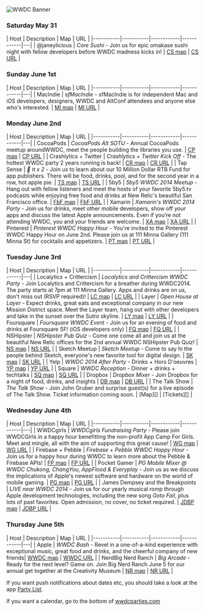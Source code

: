 ![WWDC Banner](https://devimages.apple.com.edgekey.net/wwdc/images/wwdc14-home-branding.png)

### Saturday May 31

| Host | Description |  Map | URL |
|-----------|-----------|------------|------------|---|
| @janeylicious | *Core Sushi* - Join us for epic omakase sushi night with fellow developers before WWDC madness kicks in! | [CS map][] | [CS URL][] |
 

### Sunday June 1st

| Host | Description |  Map | URL |
|-----------|-----------|------------|------------|---|
| MacIndie | *sfMacIndie* - sfMacIndie is for independent Mac and iOS developers, designers, WWDC and AltConf attendees and anyone else who's interested. | [MI map][] | [MI URL][] |

### Monday June 2nd

| Host | Description |  Map | URL |
|-----------|-----------|------------|------------|---|
| CocoaPods | *CocoaPods Alt SOTU* - Annual CocoaPods meetup aroundWWDC, meet the people building the libraries you use. | [CP map][] | [CP URL][] |
| Crashlytics + Twitter | *Crashlytics + Twitter Kick Off* - The hottest WWDC party 2 years running is back! | [CR map][] | [CR URL][] |
| Tap Sense | * π x 2* - Join us to learn about our 10 Million Dollar RTB Fund for app publishers. There will be food, drinks, pool, and for the second year in a row, hot apple pie. | [TS map][] | [TS URL][] |
| 5by5 | *5by5 WWDC 2014 Meetup* - Hang out with fellow listeners and meet the hosts of your favorite 5by5.tv podcasts while enjoying free food and drinks at New Relic's beautiful San Francisco office. | [FbF map][] | [FbF URL][] |
| Xamarin | *Xamarin's WWDC 2014 Party* - Join us for drinks, meet other mobile developers, show off your apps and discuss the latest Apple announcements.  Even if you’re not attending WWDC, you and your friends are welcome. | [XA map][] | [XA URL][] |
| Pinterest | *Pinterest WWDC Happy Hour* - You're invited to the Pinterest WWDC Happy Hour on June 2nd. Please join us at 111 Minna Gallery (111 Minna St) for cocktails and appetizers.  | [PT map][] | [PT URL][] |

### Tuesday June 3rd

| Host | Description |  Map | URL |
|-----------|-----------|------------|------------|---|
| Localytics + Crittercism | *Localytics and Crittercism WWDC Party* - Join Localytics and Crittercism for a breather during WWDC2014. The party starts at 7pm at 111 Minna Gallery. Apps and drinks are on us, don't miss out (RSVP required)!  | [LC map][] | [LC URL][] |
| Layer | *Open House at Layer* -  Expect drinks, great eats and exceptional company in our new Mission District space. Meet the Layer team, hang out with other developers and take in the sunset over the Sutro skyline. | [LY map][] | [LY URL][] |
| Foursquare | *Foursquare WWDC Event* -  Join us for an evening of food and drinks at Foursquare SF! (iOS developers only) | [FQ map][] | [FQ URL][] |
| NSHipster | *NSHipster Pub Quiz* -  Come one come all and join us at the beautiful New Relic offices for the 2nd annual WWDC NSHipster Pub Quiz! | [NS map][] | [NS URL][] |
| Sketch Meetup | *Sketch Meetup* -  Come to say hi the people behind Sketch, everyone's new favorite tool for digital design. | [SK map][] | [SK URL][] |
| Yelp | *WWDC 2014 After Party* - Drinks + Hors D'oeuvres | [YP map][] | [YP URL][] |
| Square | *WWDC Reception* - Dinner + drinks + techtalks | [SQ map][] | [SQ URL][] |
| Dropbox | *Dropbox Mixer* - Join Dropbox for a night of food, drinks, and insights | [DB map][] | [DB URL][] |
| The Talk Show | *The Talk Show* - Join John Gruber and surprise guest(s) for a live episode of The Talk Show. Ticket information coming soon. | [Map][] | [Tickets][] |


### Wednesday June 4th

| Host | Description |  Map | URL |
|-----------|-----------|------------|------------|---|
| WWDCgirls | *WWDCgirls Fundraising Party* -  Please join WWDCGirls in a happy hour benefitting the non-profit App Camp For Girls. Meet and mingle, all with the aim of supporting this great cause! | [WG map][] | [WG URL][] |
| Firebase + Pebble | *Firebase + Pebble WWDC Happy Hour* - Join us for a happy hour during WWDC to learn more about the Pebble & Firebase APIs! | [FP map][] | [FP URL][] |
| Pocket Gamer | *PG Mobile Mixer @ WWDC Chukong, ChangYou, AppFlood & Everyplay* - Join us as we discuss the implications of Apple's newest software and hardware on the world of mobile gaming. | [PG map][] | [PG URL][] |
| James Dempsey and the Breakpoints | *LIVE near WWDC 2014* -  Join us for our yearly musical romp through Apple development technologies, including the new song *Goto Fail*, plus lots of past favorites. Open admission, no cover, no ticket required. | [JDBP map][] | [JDBP URL][] |

### Thursday June 5th

| Host | Description |  Map | URL |
|-----------|-----------|------------|------------|---|
| Apple | *WWDC Bash* - Revel in a one-of-a-kind experience with exceptional music, great food and drinks, and the cheerful company of new friends| [WWDC map][] | [WWDC URL][] |
| NerdBig Nerd Ranch | *Big Arcade* - Ready for the next level? Game on. Join Big Nerd Ranch June 5 for our annual get together at the Creativity Museum | [NR map][] | [NR URL][] |

If you want push notifications about dates etc, you should take a look at the app [Party List](http://www.wwdcpartylist.com).

If you want a calendar, go to the bottom of [wwdcparties.com](http://wwdcparties.com) 

[SK URL]: http://www.eventbrite.co.uk/e/sketch-meetup-at-wwdc-tickets-11470244811?aff=es2&rank=3
[SK map]: https://maps.google.com/maps?client=safari&oe=UTF-8&q=965+Mission+St+2nd+floor+San+Francisco,+CA+94103&ie=UTF-8&hq=&hnear=0x8085808417ec1621:0x1c57b953828c555d,965+Mission+St,+San+Francisco,+CA+94103&gl=us&ei=Gqx8U4THIOjfsASPxYHIBg&ved=0CCoQ8gEwAA

[MI URL]: http://sfmacindie.com
[MI map]: https://maps.google.com/maps?q=jillian%27s&hl=en&sll=37.784554,-122.404218&sspn=0.011125,0.016115&near=101+4th+St,+Westfield+Metreon,+San+Francisco,+CA+94103&geocode=CVXcktNvp-TaFeeIQAIdbke0-Cn7OG0Nh4CFgDFz6zWZxQGZLQ&hq=jillian%27s&t=m&cid=10296979529953173809&z=16&iwloc=A


[NR URL]: http://www.eventbrite.com/e/big-nerd-ranchs-big-arcade-wwdc-2014-tickets-11390139213
[NR map]: https://maps.google.com/maps?client=safari&q=Children's+Creativity+Museum+221+4th+St+San+Francisco,+CA+94103&ie=UTF-8&ei=qax8U5iLC5XJsQS3koLYAQ&ved=0CAYQ_AUoAQ


[CP URL]: http://www.meetup.com/CocoaPods-SF/events/177557362/
[CP map]: http://maps.google.com/maps?f=q&hl=en&q=645+Harrison+St.+3rd+Floor%2C+San+Francisco%2C+CA%2C+94107%2C+us

[CR URL]: http://try.crashlytics.com/events/wwdc/2014/
[CR map]: http://maps.google.com/maps?f=q&hl=en&q=620%20Jones%20St,%20San%20Francisco%2C+San+Francisco%2C+CA%2C+94107%2C+us

[WG URL]: http://www.eventbrite.com/e/wwdcgirls-fundraising-party-benefitting-app-camp-for-girls-tickets-11611569517?aff=eorg
[WG map]: https://www.google.com/maps/place/New+Relic/@37.791354,-122.393048,17z/data=!3m1!4b1!4m2!3m1!1s0x808f7fd7ea239481:0xd46c50778b436768

[CS URL]: https://www.eventbrite.com/e/core-sushi-tickets-11205175983
[CS map]: http://maps.google.com/maps?f=q&hl=en&q=1651%20W%20Campbell%20Ave%20Campbell,%20CA%2095008%2C+CA%2C+94107%2C+us

[TS URL]: https://www.eventbrite.com/e/tapsense-wwdc-party-x-2-tickets-6910991963
[TS map]: https://www.google.com/maps/preview?client=safari&ie=UTF-8&q=Jillian's&fb=1&gl=us&hq=Jillian's+175+4th+St+San+Francisco,+CA+94103&cid=10296979529953173809&ei=85l8U6-_ObXJsQS17YGYDg&ved=0CJkBEPwSMAo

[FbF URL]: https://www.eventbrite.com/e/5by5-wwdc-2014-meetup-tickets-11485969845
[FbF map]: https://www.google.com/maps/place/New+Relic/@37.791354,-122.393048,17z/data=!3m1!4b1!4m2!3m1!1s0x808f7fd7ea239481:0xd46c50778b436768

[XA URL]: http://www.eventbrite.com/e/xamarins-wwdc-2014-party-tickets-11626791045
[XA map]: https://goo.gl/maps/lFAZr

[PT URL]: http://pinterestwwdchappyhour.splashthat.com/
[PT map]: https://www.google.com/maps/place/111+Minna+Gallery/@37.787322,-122.399412,17z/data=!3m1!4b1!4m2!3m1!1s0x8085807d3194cce1:0xb55875af8c0ca88b

[LY URL]: https://www.eventbrite.com/e/open-house-at-layer-during-wwdc-tickets-11484732143
[LY map]: https://www.google.com/maps/place/470+Alabama+St/@37.763261,-122.412559,17z/data=!3m1!4b1!4m2!3m1!1s0x808f7e3074359e0f:0x710aa5eaaf53cd94

[FP URL]: http://www.eventbrite.com/e/firebase-pebble-wwdc-happy-hour-tickets-11573443481
[FP map]: https://goo.gl/maps/2osBE

[FQ map]: https://www.google.com/maps/place/363+Clementina+St/@37.7812785,-122.4029443,17z/data=!3m1!4b1!4m2!3m1!1s0x80858080c7950bf5:0x5b2ee88de0b440af
[FQ URL]: https://www.eventbrite.com/e/foursquare-wwdc-event-tickets-11625679721

[NS URL]: https://www.eventbrite.com/e/nshipster-pub-quiz-wwdc-2014-tickets-11306707667
[NS map]: https://goo.gl/maps/rkTJf

[PG URL]: http://www.eventbrite.co.uk/e/pg-mobile-mixer-wwdc-chukong-changyou-appflood-everyplay-tickets-10286490169
[PG map]: https://www.google.de/maps/place/Vessel/@37.788941,-122.406704,17z/data=!3m1!4b1!4m2!3m1!1s0x8085808936875e21:0x2d8bfdc0fdc8ae35

[WWDC URL]: https://developer.apple.com/wwdc/schedule/events/
[WWDC map]: https://www.google.com/maps/preview?client=safari&q=750+howard+street+94103&ie=UTF-8&hq=&hnear=0x808580876a59eefb:0xf5aee847734859a9,750+Howard+St,+San+Francisco,+CA+94103&gl=us&ei=HpV8U_R876-xBL6agMAN&ved=0CCsQ8gEwAA"

[YP URL]: http://www.eventbrite.com/e/yelp-wwdc-2014-after-party-tickets-11548049527
[YP map]: https://www.google.com/maps/place/140+New+Montgomery+St/@37.7866643,-122.3997737,17z/data=!3m1!4b1!4m2!3m1!1s0x808580886865b1a7:0x3854c9a3952ea14b

[JDBP URL]: http://jamesdempsey.net/live-near-wwdc-2014
[JDBP map]: https://www.google.com/maps/place/50+Mason+Social+House/@37.784021,-122.409133,17z/data=!3m1!4b1!4m2!3m1!1s0x808580859a9c3337:0xd910502878a32755

[SQ map]: https://www.google.com/maps/place/Square,+Inc./@37.775605,-122.418182,17z/data=!3m1!4b1!4m2!3m1!1s0x80858081cea671ed:0xd5bf34d238e93767
[SQ URL]: https://guestlistapp.com/events/253398

[DB map]: https://www.google.de/maps/place/Impact+Hub+Bay+Area/@37.757068,-122.388045,17z/data=!3m1!4b1!4m2!3m1!1s0x808f7fba39f659c7:0x2f0d3629e5479ecf
[DB URL]: https://dropboxmixer.splashthat.com

[LC map]: https://www.google.com/maps/place/111+Minna+St/@37.7873536,-122.3993992,17z/data=!3m1!4b1!4m2!3m1!1s0x8085807d31e96213:0x76427a434faff838
[LC URL]: http://go.localytics.com/WWDC_2014_Localytics_Registrations.html
